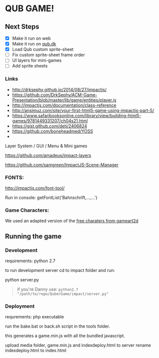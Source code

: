 # QUB GAME!


## Next Steps
* [x] Make it run on web
* [x] Make it run on [qub.dk](http://www.qub.dk/qub-game/)
* [x] Load Qub custom sprite-sheet
* [ ] Fix custom sprite-sheet frame order
* [ ] UI layers for mini-games
* [ ] Add sprite sheets

### Links
* http://drksephy.github.io/2014/08/27/impactjs/
* https://github.com/DrkSephy/ACM-Game-Presentation/blob/master/lib/game/entities/player.js
* http://impactjs.com/documentation/class-reference
* http://ansimuz.com/site/your-first-html5-game-using-impactjs-part-5/
* https://www.safaribooksonline.com/library/view/building-html5-games/9781449331207/ch04s21.html
* https://gist.github.com/detj/2406824
* https://github.com/boneheadmed/YOSS
*




Layer System / GUI / Menu & Mini games

https://github.com/amadeus/impact-layers

https://github.com/samgreen/ImpactJS-Scene-Manager

### FONTS:

http://impactjs.com/font-tool/

Run in console:
getFontList('Bahnschrift,...,...')

### Game Characters:
We used an adapted version of the [free charaters from gameart2d](https://www.gameart2d.com/freebies.html)


## Running the game

### Development

requirements: python 2.7

to run development server cd to impact folder and run:

python server.py
>if you're Danny use:
`python2.7 "/path/to/repo/QuberGame/impact/server.py"`

### Deployment

requrements: php executable

run the bake.bat or back.sh script in the tools folder.

this generates a game.min.js with all the bundled javascript.

upload media folder, game.min.js and indexdeploy.html to server
rename indexdeploy.html to index.html
